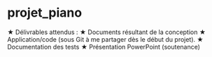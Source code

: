 # projet_piano

★ Délivrables attendus :
★ Documents résultant de la conception
★ Application/code (sous Git à me partager dès le début du projet).
★ Documentation des tests
★ Présentation PowerPoint (soutenance)
